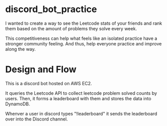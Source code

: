 # discord_bot_practice

I wanted to create a way to see the Leetcode stats of your friends and rank them based on the amount of problems they solve every week. 

This competitiveness can help what feels like an isolated practice have a stronger community feeling. And thus, help everyone practice and improve along the way.

# Design and Flow

This is a discord bot hosted on AWS EC2.

It queries the Leetcode API to collect leetcode problem solved counts by users. Then, it forms a leaderboard with them and stores the data into DynamoDB.

Whenver a user in discord types "!leaderboard" it sends the leaderboard over into the Discord channel. 
